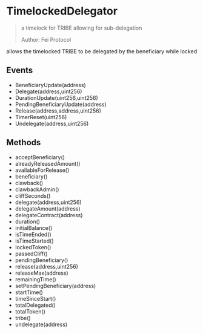 # TimelockedDelegator

> a timelock for TRIBE allowing for sub-delegation
> 
> Author: Fei Protocol


allows the timelocked TRIBE to be delegated by the beneficiary while locked

## Events


 - BeneficiaryUpdate(address)
 - Delegate(address,uint256)
 - DurationUpdate(uint256,uint256)
 - PendingBeneficiaryUpdate(address)
 - Release(address,address,uint256)
 - TimerReset(uint256)
 - Undelegate(address,uint256)

## Methods


 - acceptBeneficiary()
 - alreadyReleasedAmount()
 - availableForRelease()
 - beneficiary()
 - clawback()
 - clawbackAdmin()
 - cliffSeconds()
 - delegate(address,uint256)
 - delegateAmount(address)
 - delegateContract(address)
 - duration()
 - initialBalance()
 - isTimeEnded()
 - isTimeStarted()
 - lockedToken()
 - passedCliff()
 - pendingBeneficiary()
 - release(address,uint256)
 - releaseMax(address)
 - remainingTime()
 - setPendingBeneficiary(address)
 - startTime()
 - timeSinceStart()
 - totalDelegated()
 - totalToken()
 - tribe()
 - undelegate(address)
